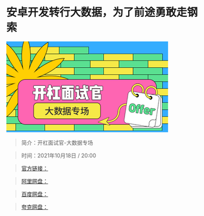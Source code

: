 # 安卓开发转行大数据，为了前途勇敢走钢索

![img](../../assets/Cgp9HWFpSIGAdZ7jAACM174UY5Q214.png)

> 简介：开杠面试官-大数据专场

> 时间：2021年10月18日 / 20:00

> [官方链接：]()

> [阿里网盘：]()

> [百度网盘：]()

> [夸克网盘：]()
